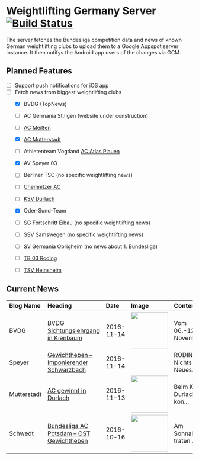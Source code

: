# Weightlifting Germany Server [![Build Status](https://travis-ci.org/WGierke/weightlifting_germany_server.svg?branch=master)](https://travis-ci.org/WGierke/weightlifting_germany_server)

The server fetches the Bundesliga competition data and news of known German weightlifting clubs to upload them to a Google Appspot server instance.
It then notifys the Android app users of the changes via GCM.

## Planned Features
- [ ] Support push notifications for iOS app  
- [ ] Fetch news from biggest weightlifting clubs
    - [X] BVDG (TopNews)
    - [ ] AC Germania St.Ilgen (website under construction)
    - [ ] [AC Meißen](http://www.ac-meissen.de/index.php?start=1)
    - [X] [AC Mutterstadt](http://www.ac-mutterstadt.de/index.php?start=1)
    - [ ] Athletenteam Vogtland [AC Atlas Plauen](https://acatlas.wordpress.com/)
    - [X] AV Speyer 03
    - [ ] Berliner TSC (no specific weightlifting news)
    - [ ] [Chemnitzer AC](http://chemnitzer-athletenclub.de/aktuelles/news/page/1/)
    - [ ] [KSV Durlach](http://ksvdurlach.de/news?page_n54=1)
    - [X] Oder-Sund-Team
    - [ ] SG Fortschritt Eibau (no specific weightlifting news)
    - [ ] SSV Samswegen (no specific weightlifting news)
    - [ ] SV Germania Obrigheim (no news about 1. Bundesliga)
    - [ ] [TB 03 Roding](http://www.tb03-gewichtheben.de/page/1/)
    - [ ] [TSV Heinsheim](http://gewichtheben.tsv-heinsheim.de/index.php?start=1)


## Current News

| Blog Name   | Heading                                                                                                                      | Date       | Image                                                                                                                                 | Content                 |
|:------------|:-----------------------------------------------------------------------------------------------------------------------------|:-----------|:--------------------------------------------------------------------------------------------------------------------------------------|:------------------------|
| BVDG        | [BVDG Sichtungslehrgang in Kienbaum](http://www.german-weightlifting.de/bvdg-sichtungslehrgang-in-kienbaum/)                 | 2016-11-14 | <img src='http://www.german-weightlifting.de/wp-content/uploads/2016/11/2016-11-06-Sichtungslehrgang-Kienbaum-11.jpg' width='100px'/> | Vom 06.-12. November... |
| Speyer      | [Gewichtheben – Imponierender Schwarzbach](http://www.av03-speyer.de/2016/11/gewichtheben-imponierender-schwarzbach/)        | 2016-11-14 |                                                                                                                                       | RODING. Nichts Neues... |
| Mutterstadt | [AC gewinnt in Durlach](http://www.ac-mutterstadt.de/index.php?start=0&heading=bf421c9dc4ee0b7fdbbe55b867c70ee31478991600.0) | 2016-11-13 | <img src='http://www.ac-mutterstadt.de//images/Prot_durlach.jpg' width='100px'/>                                                      | Beim KSV Durlach kon... |
| Schwedt     | [Bundesliga AC Potsdam – OST Gewichtheben](http://gewichtheben.blauweiss65-schwedt.de/?p=7342)                               | 2016-10-16 | <img src='http://gewichtheben.blauweiss65-schwedt.de/wp-content/uploads/2009/02/Oder-Sund-Team-2013-300x169.jpg' width='100px'/>      | Am Sonnabend traten ... |